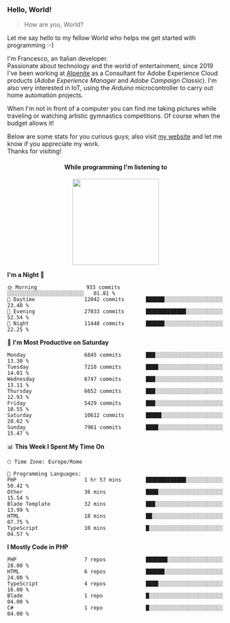 ### Hello, World!

> How are you, World?

Let me say hello to my fellow World who helps me get started with programming :-)

I'm Francesco, an Italian developer.  
Passionate about technology and the world of entertainment, since 2019 I've been working at [Alpenite](https://www.alpenite.com) as a Consultant for Adobe Experience Cloud products (*Adobe Experience Manager* and *Adobe Campaign Classic*). I'm also very interested in IoT, using the *Arduino* microcontroller to carry out home automation projects.

When I'm not in front of a computer you can find me taking pictures while traveling or watching artistic gymnastics competitions. Of course when the budget allows it!

Below are some stats for you curious guys; also visit [my website](https://www.francescorega.eu) and let me know if you appreciate my work.  
Thanks for visiting!

<div align="center">
  <h4>While programming I'm listening to</h4>
  <a href="https://apps.francescorega.eu/now-playing/11147232609" target="_blank"><img src="https://apps.francescorega.eu/now-playing/11147232609" width="200"></a>
</div>

<!--START_SECTION:waka-->
**I'm a Night 🦉** 

```text
🌞 Morning                933 commits         ░░░░░░░░░░░░░░░░░░░░░░░░░   01.81 % 
🌆 Daytime                12042 commits       ██████░░░░░░░░░░░░░░░░░░░   23.40 % 
🌃 Evening                27033 commits       █████████████░░░░░░░░░░░░   52.54 % 
🌙 Night                  11448 commits       ██████░░░░░░░░░░░░░░░░░░░   22.25 % 
```
📅 **I'm Most Productive on Saturday** 

```text
Monday                   6845 commits        ███░░░░░░░░░░░░░░░░░░░░░░   13.30 % 
Tuesday                  7210 commits        ████░░░░░░░░░░░░░░░░░░░░░   14.01 % 
Wednesday                6747 commits        ███░░░░░░░░░░░░░░░░░░░░░░   13.11 % 
Thursday                 6652 commits        ███░░░░░░░░░░░░░░░░░░░░░░   12.93 % 
Friday                   5429 commits        ███░░░░░░░░░░░░░░░░░░░░░░   10.55 % 
Saturday                 10612 commits       █████░░░░░░░░░░░░░░░░░░░░   20.62 % 
Sunday                   7961 commits        ████░░░░░░░░░░░░░░░░░░░░░   15.47 % 
```


📊 **This Week I Spent My Time On** 

```text
🕑︎ Time Zone: Europe/Rome

💬 Programming Languages: 
PHP                      1 hr 57 mins        █████████████░░░░░░░░░░░░   50.42 % 
Other                    36 mins             ████░░░░░░░░░░░░░░░░░░░░░   15.54 % 
Blade Template           32 mins             ███░░░░░░░░░░░░░░░░░░░░░░   13.99 % 
HTML                     18 mins             ██░░░░░░░░░░░░░░░░░░░░░░░   07.75 % 
TypeScript               10 mins             █░░░░░░░░░░░░░░░░░░░░░░░░   04.57 % 
```

**I Mostly Code in PHP** 

```text
PHP                      7 repos             ███████░░░░░░░░░░░░░░░░░░   28.00 % 
HTML                     6 repos             ██████░░░░░░░░░░░░░░░░░░░   24.00 % 
TypeScript               4 repos             ████░░░░░░░░░░░░░░░░░░░░░   16.00 % 
Blade                    1 repo              █░░░░░░░░░░░░░░░░░░░░░░░░   04.00 % 
C#                       1 repo              █░░░░░░░░░░░░░░░░░░░░░░░░   04.00 % 
```




<!--END_SECTION:waka-->
